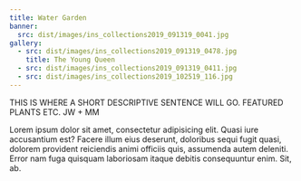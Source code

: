 ```yaml
---
title: Water Garden
banner:
  src: dist/images/ins_collections2019_091319_0041.jpg
gallery:
  - src: dist/images/ins_collections2019_091319_0478.jpg
    title: The Young Queen
  - src: dist/images/ins_collections2019_091319_0411.jpg
  - src: dist/images/ins_collections2019_102519_116.jpg
---
```

THIS IS WHERE A SHORT DESCRIPTIVE SENTENCE WILL GO.  FEATURED PLANTS ETC.  JW + MM 

Lorem ipsum dolor sit amet, consectetur adipisicing elit. Quasi iure accusantium est? Facere illum eius deserunt, doloribus sequi fugit quasi, dolorem provident reiciendis animi officiis quis, assumenda autem deleniti. Error nam fuga quisquam laboriosam itaque debitis consequuntur enim. Sit, ab.